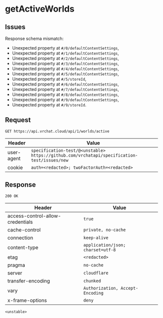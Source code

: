 # getActiveWorlds

## Issues
Response schema mismatch:
* Unexpected property at ``#/0/defaultContentSettings``,
* Unexpected property at ``#/1/defaultContentSettings``,
* Unexpected property at ``#/2/defaultContentSettings``,
* Unexpected property at ``#/3/defaultContentSettings``,
* Unexpected property at ``#/4/defaultContentSettings``,
* Unexpected property at ``#/5/defaultContentSettings``,
* Unexpected property at ``#/5/storeId``,
* Unexpected property at ``#/6/defaultContentSettings``,
* Unexpected property at ``#/7/defaultContentSettings``,
* Unexpected property at ``#/8/defaultContentSettings``,
* Unexpected property at ``#/9/defaultContentSettings``,
* Unexpected property at ``#/9/storeId``.
## Request
`GET https://api.vrchat.cloud/api/1/worlds/active`

| Header | Value |
| ------ | ----- |
| user-agent | `specification-test/@<unstable> https://github.com/vrchatapi/specification-test/issues/new` |
| cookie | `auth=<redacted>; twoFactorAuth=<redacted>` |


## Response
`200 OK`

| Header | Value |
| ------ | ----- |
| access-control-allow-credentials | `true` |
| cache-control | `private, no-cache` |
| connection | `keep-alive` |
| content-type | `application/json; charset=utf-8` |
| etag | `<redacted>` |
| pragma | `no-cache` |
| server | `cloudflare` |
| transfer-encoding | `chunked` |
| vary | `Authorization, Accept-Encoding` |
| x-frame-options | `deny` |

```jsonc
<unstable>
```
